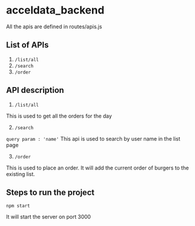 # acceldata_backend

All the apis are defined in routes/apis.js

## List of APIs

1. `/list/all`
2. `/search`
3. `/order`

## API description

1. `/list/all`

This is used to get all the orders for the day

2. `/search`

`query param : 'name'`
This api is used to search by user name in the list page

3. `/order`

This is used to place an order. It will add the current order of burgers to the existing list.

## Steps to run the project

`npm start`

It will start the server on port 3000
